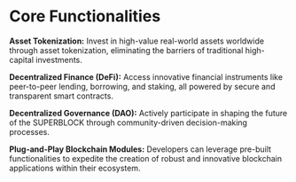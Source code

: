 # Core Functionalities

**Asset Tokenization:** Invest in high-value real-world assets worldwide through asset tokenization, eliminating the barriers of traditional high-capital investments.

**Decentralized Finance (DeFi):** Access innovative financial instruments like peer-to-peer lending, borrowing, and staking, all powered by secure and transparent smart contracts.

**Decentralized Governance (DAO):** Actively participate in shaping the future of the SUPERBLOCK through community-driven decision-making processes.

**Plug-and-Play Blockchain Modules:** Developers can leverage pre-built functionalities to expedite the creation of robust and innovative blockchain applications within their ecosystem.
